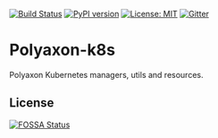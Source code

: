[![Build Status](https://travis-ci.org/polyaxon/polyaxon-k8s.svg?branch=master)](https://travis-ci.org/polyaxon/polyaxon-k8s)
[![PyPI version](https://badge.fury.io/py/polyaxon-k8s.svg)](https://badge.fury.io/py/polyaxon-k8s)
[![License: MIT](https://img.shields.io/badge/License-MIT-green.svg)](LICENCE)
[![Gitter](https://img.shields.io/gitter/room/nwjs/nw.js.svg)](https://gitter.im/polyaxon/polyaxon)

# Polyaxon-k8s

Polyaxon Kubernetes managers, utils and resources.

## License

[![FOSSA Status](https://app.fossa.io/api/projects/git%2Bgithub.com%2Fpolyaxon%2Fpolyaxon-k8s.svg?type=large)](https://app.fossa.io/projects/git%2Bgithub.com%2Fpolyaxon%2Fpolyaxon-k8s?ref=badge_large)
